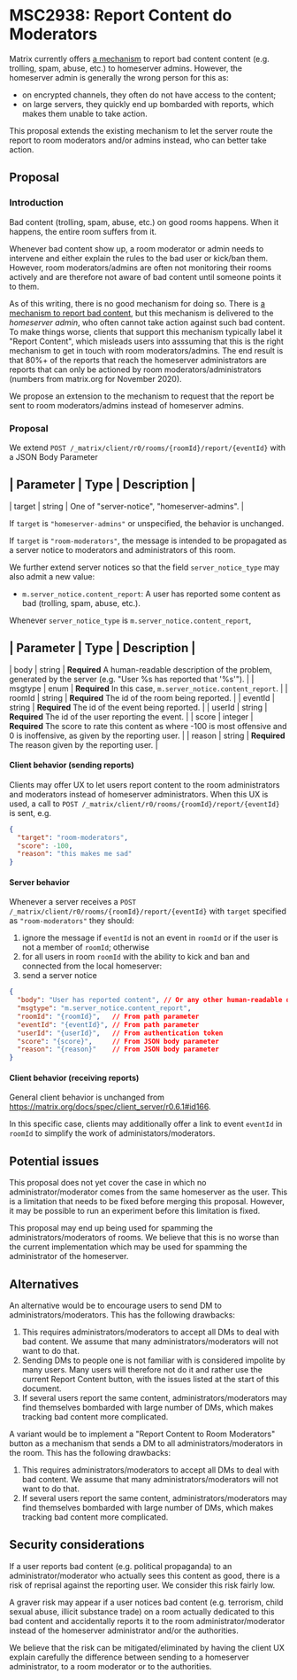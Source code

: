 # MSC2938: Report Content do Moderators

Matrix currently offers [a mechanism](https://matrix.org/docs/spec/client_server/r0.6.1#post-matrix-client-r0-rooms-roomid-report-eventid)
to report bad content content (e.g. trolling, spam, abuse, etc.) to homeserver admins.
However, the homeserver admin is generally the wrong person for this as:

- on encrypted channels, they often do not have access to the content;
- on large servers, they quickly end up bombarded with reports, which makes them unable to take action.

This proposal extends the existing mechanism to let the server route
the report to room moderators and/or admins instead, who can better
take action.

## Proposal

### Introduction

Bad content (trolling, spam, abuse, etc.) on good rooms happens. When it happens, the entire
room suffers from it.

Whenever bad content show up, a room moderator or admin needs to intervene and either explain
the rules to the bad user or kick/ban them. However, room moderators/admins are often not monitoring
their rooms actively and are therefore not aware of bad content until someone points it to them.

As of this writing, there is no good mechanism for doing so. There is [a mechanism to
report bad content](https://matrix.org/docs/spec/client_server/r0.6.1#post-matrix-client-r0-rooms-roomid-report-eventid),
but this mechanism is delivered to the *homeserver admin*, who often cannot take action against
such bad content. To make things worse, clients that support this mechanism typically label
it "Report Content", which misleads users into asssuming that this is the right mechanism
to get in touch with room moderators/admins. The end result is that 80%+ of the reports that
reach the homeserver administrators are reports that can only be actioned by room
moderators/administrators (numbers from matrix.org for November 2020).


We propose an extension to the mechanism to request that the report be sent to room moderators/admins
instead of homeserver admins.

### Proposal

We extend `POST /_matrix/client/r0/rooms/{roomId}/report/{eventId}` with a JSON Body Parameter

| Parameter | Type   | Description |
----------------------------------
| target    | string | One of "server-notice", "homeserver-admins". |

If `target` is `"homeserver-admins"` or unspecified, the behavior is unchanged.

If `target` is `"room-moderators"`, the message is intended to be propagated as a server notice to
moderators and administrators of this room.

We further extend server notices so that the field `server_notice_type` may also admit a new
value:

- `m.server_notice.content_report`:
  A user has reported some content as bad (trolling, spam, abuse, etc.).

Whenever `server_notice_type` is `m.server_notice.content_report`, 

| Parameter | Type   | Description |
----------------------------------
| body      | string | **Required** A human-readable description of the problem, generated by the server (e.g. "User %s has reported that '%s'"). |
| msgtype 	| enum 	 | **Required** In this case, `m.server_notice.content_report`. |
| roomId    | string | **Required** The id of the room being reported. |
| eventId   | string | **Required** The id of the event being reported. |
| userId    | string | **Required** The id of the user reporting the event. |
| score     | integer | **Required** The score to rate this content as where -100 is most offensive and 0 is inoffensive, as given by the reporting user. |
| reason    | string | **Required** The reason given by the reporting user. |


#### Client behavior (sending reports)

Clients may offer UX to let users report content to the room administrators and moderators instead of homeserver administrators.
When this UX is used, a call to `POST /_matrix/client/r0/rooms/{roomId}/report/{eventId}` is sent, e.g.

```json
{
  "target": "room-moderators",
  "score": -100,
  "reason": "this makes me sad"
}
```

#### Server behavior

Whenever a server receives a `POST /_matrix/client/r0/rooms/{roomId}/report/{eventId}` with `target` specified
as `"room-moderators"` they should:

1. ignore the message if `eventId` is not an event in `roomId` or if the user is not a member of `roomId`; otherwise
2. for all users in room `roomId` with the ability to kick and ban and connected from the local homeserver:
  1. send a server notice
  ```json
  {
    "body": "User has reported content", // Or any other human-readable description
    "msgtype": "m.server_notice.content_report",
    "roomId": "{roomId}",   // From path parameter
    "eventId": "{eventId}", // From path parameter
    "userId": "{userId}",   // From authentication token
    "score": "{score}",     // From JSON body parameter
    "reason": "{reason}"    // From JSON body parameter
  }
  ```

#### Client behavior (receiving reports)

General client behavior is unchanged from https://matrix.org/docs/spec/client_server/r0.6.1#id166.

In this specific case, clients may additionally offer a link to event `eventId` in `roomId` to
simplify the work of administators/moderators.


## Potential issues

This proposal does not yet cover the case in which no administrator/moderator comes from the same
homeserver as the user. This is a limitation that needs to be fixed before merging this proposal.
However, it may be possible to run an experiment before this limitation is fixed.

This proposal may end up being used for spamming the administrators/moderators of rooms. We believe
that this is no worse than the current implementation which may be used for spamming the administrator
of the homeserver.

## Alternatives

An alternative would be to encourage users to send DM to administrators/moderators. This has the
following drawbacks:

1. This requires administrators/moderators to accept all DMs to deal with bad content. We assume
  that many administrators/moderators will not want to do that.
2. Sending DMs to people one is not familiar with is considered impolite by many users. Many users
  will therefore not do it and rather use the current Report Content button, with the issues
  listed at the start of this document.
3. If several users report the same content, administrators/moderators may find themselves bombarded
  with large number of DMs, which makes tracking bad content more complicated.

A variant would be to implement a "Report Content to Room Moderators" button as a mechanism that
sends a DM to all administrators/moderators in the room. This has the following drawbacks:

1. This requires administrators/moderators to accept all DMs to deal with bad content. We assume
  that many administrators/moderators will not want to do that.
2. If several users report the same content, administrators/moderators may find themselves bombarded
  with large number of DMs, which makes tracking bad content more complicated.


## Security considerations

If a user reports bad content (e.g. political propaganda) to an administrator/moderator who actually
sees this content as good, there is a risk of reprisal against the reporting user. We consider this
risk fairly low.

A graver risk may appear if a user notices bad content (e.g. terrorism, child sexual
abuse, illicit substance trade) on a room actually dedicated to this bad content and accidentally reports
it to the room administrator/moderator instead of the homeserver administrator and/or the authorities.

We believe that the risk can be mitigated/eliminated by having the client UX explain carefully the
difference between sending to a homeserver administrator, to a room moderator or to the authorities.
